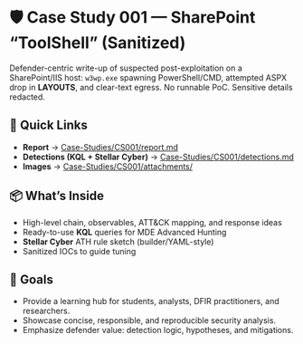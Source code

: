 # 🛡️ Case Study 001 — SharePoint “ToolShell” (Sanitized)

Defender-centric write-up of suspected post-exploitation on a SharePoint/IIS host: `w3wp.exe` spawning PowerShell/CMD, attempted ASPX drop in **LAYOUTS**, and clear-text egress. No runnable PoC. Sensitive details redacted.

## 🔗 Quick Links
- **Report** → [Case-Studies/CS001/report.md](Case-Studies/CS001/report.md)
- **Detections (KQL + Stellar Cyber)** → [Case-Studies/CS001/detections.md](Case-Studies/CS001/detections.md)
- **Images** → [Case-Studies/CS001/attachments/](Case-Studies/CS001/attachments/)

## 📦 What’s Inside
- High-level chain, observables, ATT&CK mapping, and response ideas
- Ready-to-use **KQL** queries for MDE Advanced Hunting
- **Stellar Cyber** ATH rule sketch (builder/YAML-style)
- Sanitized IOCs to guide tuning

## 🎯 Goals
- Provide a learning hub for students, analysts, DFIR practitioners, and researchers.
- Showcase concise, responsible, and reproducible security analysis.
- Emphasize defender value: detection logic, hypotheses, and mitigations.

